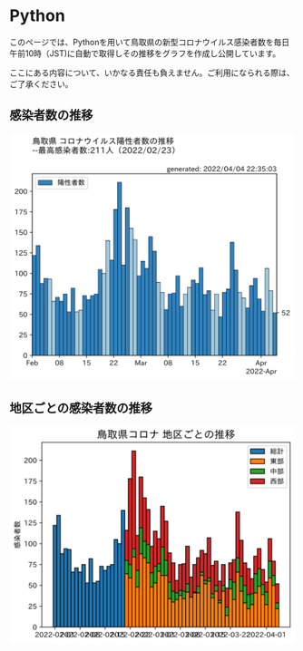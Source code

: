 # Python
このページでは、Pythonを用いて鳥取県の新型コロナウイルス感染者数を毎日午前10時（JST)に自動で取得しその推移をグラフを作成し公開しています。

ここにある内容について、いかなる責任も負えません。ご利用になられる際は、ご了承ください。
## 感染者数の推移
![fig1](covid19/Data/fig/graph/tottori.svg)
## 地区ごとの感染者数の推移
![fig2](covid19/Data/fig/graph/tottori-area.svg)
